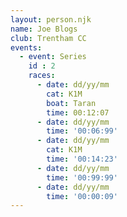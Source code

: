 ```yaml
---
layout: person.njk
name: Joe Blogs
club: Trentham CC
events:
  - event: Series
    id : 2   
    races:
      - date: dd/yy/mm
        cat: K1M
        boat: Taran
        time: 00:12:07
      - date: dd/yy/mm
        time: '00:06:99'
      - date: dd/yy/mm
        cat: K1M
        time: '00:14:23'
      - date: dd/yy/mm
        time: '00:99:99'
      - date: dd/yy/mm
        time: '00:00:09'
---
```

